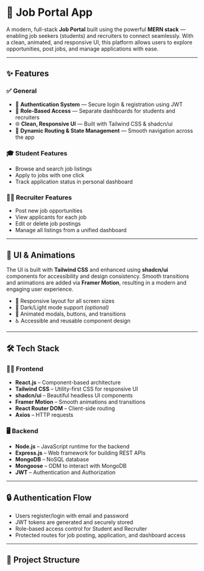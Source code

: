 # 💼 Job Portal App

A modern, full-stack **Job Portal** built using the powerful **MERN stack** — enabling job seekers (students) and recruiters to connect seamlessly. With a clean, animated, and responsive UI, this platform allows users to explore opportunities, post jobs, and manage applications with ease.

---

## ✨ Features

### ✅ General
- 🔐 **Authentication System** — Secure login & registration using JWT
- 👥 **Role-Based Access** — Separate dashboards for students and recruiters
- 🌐 **Clean, Responsive UI** — Built with Tailwind CSS & shadcn/ui
- 🎯 **Dynamic Routing & State Management** — Smooth navigation across the app

### 🎓 Student Features
- Browse and search job listings
- Apply to jobs with one click
- Track application status in personal dashboard

### 🧑‍💼 Recruiter Features
- Post new job opportunities
- View applicants for each job
- Edit or delete job postings
- Manage all listings from a unified dashboard

---

## 🎨 UI & Animations

The UI is built with **Tailwind CSS** and enhanced using **shadcn/ui** components for accessibility and design consistency. Smooth transitions and animations are added via **Framer Motion**, resulting in a modern and engaging user experience.

- 📱 Responsive layout for all screen sizes
- 🌙 Dark/Light mode support *(optional)*
- 💫 Animated modals, buttons, and transitions
- ♿ Accessible and reusable component design

---

## 🛠️ Tech Stack

### 🧑‍💻 Frontend
- **React.js** – Component-based architecture
- **Tailwind CSS** – Utility-first CSS for responsive UI
- **shadcn/ui** – Beautiful headless UI components
- **Framer Motion** – Smooth animations and transitions
- **React Router DOM** – Client-side routing
- **Axios** – HTTP requests

### 🖥️ Backend
- **Node.js** – JavaScript runtime for the backend
- **Express.js** – Web framework for building REST APIs
- **MongoDB** – NoSQL database
- **Mongoose** – ODM to interact with MongoDB
- **JWT** – Authentication and Authorization

---

## 🔒 Authentication Flow

- Users register/login with email and password
- JWT tokens are generated and securely stored
- Role-based access control for Student and Recruiter
- Protected routes for job posting, application, and dashboard access

---

## 📁 Project Structure

